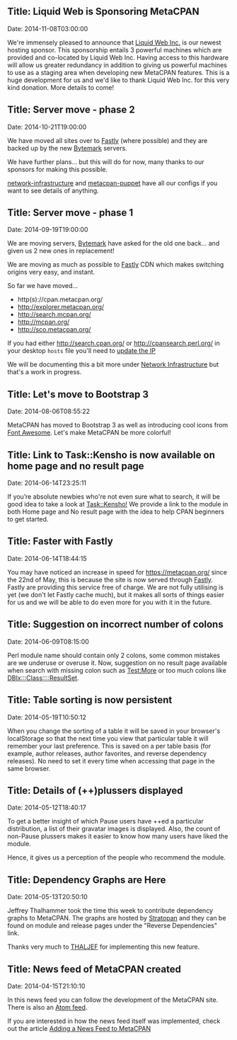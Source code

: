Title: Liquid Web is Sponsoring MetaCPAN
------------------------------
Date: 2014-11-08T03:00:00

We're immensely pleased to announce that [Liquid Web
Inc.](https://www.liquidweb.com/) is our newest hosting sponsor.  This
sponsorship entails 3 powerful machines which are provided and co-located by
Liquid Web Inc.  Having access to this hardware will allow us greater
redundancy in addition to giving us powerful machines to use as a staging area
when developing new MetaCPAN features.  This is a huge development for us and
we'd like to thank Liquid Web Inc. for this very kind donation.  More details
to come!

Title: Server move - phase 2
------------------------------
Date: 2014-10-21T19:00:00

We have moved all sites over to [Fastly](http://www.fastly.com)
(where possible) and they are backed up by the new
[Bytemark](http://www.bytemark.co.uk/) servers.

We have further plans... but this will do for now,
many thanks to our sponsors for making this possible.

[network-infrastructure](https://github.com/CPAN-API/network-infrastructure)
and [metacpan-puppet](https://github.com/CPAN-API/metacpan-puppet) have all
our configs if you want to see details of anything.


Title: Server move - phase 1
------------------------------
Date: 2014-09-19T19:00:00

We are moving servers, [Bytemark](http://www.bytemark.co.uk/) have
asked for the old one back... and given us 2 new ones in replacement!

We are moving as much as possible to [Fastly](http://www.fastly.com) CDN
which makes switching origins very easy, and instant.

So far we have moved...

* http(s)://cpan.metacpan.org/
* http://explorer.metacpan.org/
* http://search.mcpan.org/
* http://mcpan.org/
* http://sco.metacpan.org/

If you had either http://search.cpan.org/ or http://cpansearch.perl.org/
in your desktop `hosts` file you'll need to
[update the IP](https://metacpan.org/about/faq#cani_automatically_redirectlinkspointingatsearch.cpan.orgtometacpan.org)

We will be documenting this a bit more under [Network Infrastructure](https://github.com/CPAN-API/network-infrastructure)
but that's a work in progress.


Title: Let's move to Bootstrap 3
------------------------------
Date: 2014-08-06T08:55:22

MetaCPAN has moved to Bootstrap 3 as well as introducing cool icons from [Font Awesome](http://fortawesome.github.io/Font-Awesome/). Let's make MetaCPAN be more colorful!

Title: Link to Task::Kensho is now available on home page and no result page
------------------------------
Date: 2014-06-14T23:25:11

If you’re absolute newbies who're not even sure what to search, it will be good idea to take a look at [Task::Kensho!](https://metacpan.org/pod/Task::Kensho) We provide a link to the module in both Home page and No result page with the idea to help CPAN beginners to get started.

Title: Faster with Fastly
------------------------------
Date: 2014-06-14T18:44:15

You may have noticed an increase in speed for https://metacpan.org/
since the 22nd of May, this is because the site is now served
through [Fastly](https://www.fastly.com/). Fastly are providing this
service free of charge. We are not fully utilising is yet (we don't
let Fastly cache much), but it makes all sorts of things easier
for us and we will be able to do even more for you with it in the future.

Title: Suggestion on incorrect number of colons
------------------------------
Date: 2014-06-09T08:15:00

Perl module name should contain only 2 colons, some common mistakes are we underuse or overuse it. Now, suggestion on no result page available when search with missing colon such as [Test:More](https://metacpan.org/search?q=Test%3AMore) or too much colons like [DBIx:::Class::::ResultSet](https://metacpan.org/search?q=DBIx%3A%3A%3AClass%3A%3A%3A%3AResultSet).

Title: Table sorting is now persistent
------------------------------
Date: 2014-05-19T10:50:12

When you change the sorting of a table it will be saved in your
browser's localStorage so that the next time you view that particular table
it will remember your last preference.  This is saved on a per table basis
(for example, author releases, author favorites, and reverse dependency releases).
No need to set it every time when accessing that page in the same browser.

Title: Details of (++)plussers displayed
------------------------------
Date: 2014-05-12T18:40:17

To get a better insight of which Pause users have ++ed a particular distribution, a list of their gravatar images is displayed.
Also, the count of non-Pause plussers makes it easier to know how many users have liked the module.

Hence, it gives us a perception of the people who recommend the module.


Title: Dependency Graphs are Here
------------------------------
Date: 2014-05-13T20:50:10

Jeffrey Thalhammer took the time this week to contribute dependency graphs to
MetaCPAN.  The graphs are hosted by [Stratopan](http://stratopan.com) and they
can be found on module and release pages under the "Reverse Dependencies" link.

Thanks very much to [THALJEF](https://metacpan.org/author/THALJEF) for
implementing this new feature.


Title: News feed of MetaCPAN created
------------------------------
Date: 2014-04-15T21:10:10


In this news feed you can follow the development of the MetaCPAN site.
There is also an [Atom feed](/feed/news).

If you are interested in how the news feed itself was implemented, check out
the article [Adding a News Feed to
MetaCPAN](http://perlmaven.com/adding-news-feed-to-metacpan)
